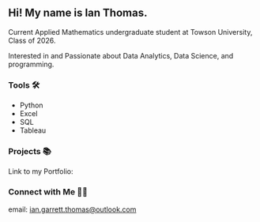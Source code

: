 ## Hi! My name is Ian Thomas. 

Current Applied Mathematics undergraduate student at Towson University, Class of 2026.

Interested in and Passionate about Data Analytics, Data Science, and programming.

### Tools 🛠️
- Python
- Excel
- SQL
- Tableau

### Projects 📚
Link to my Portfolio: 

### Connect with Me 👋🏻
email: ian.garrett.thomas@outlook.com
